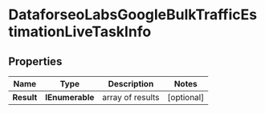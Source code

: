 # DataforseoLabsGoogleBulkTrafficEstimationLiveTaskInfo


## Properties

| Name | Type | Description | Notes |
|------------ | ------------- | ------------- | -------------|
**Result** | **IEnumerable<DataforseoLabsGoogleBulkTrafficEstimationLiveResultInfo>** | array of results |[optional]|